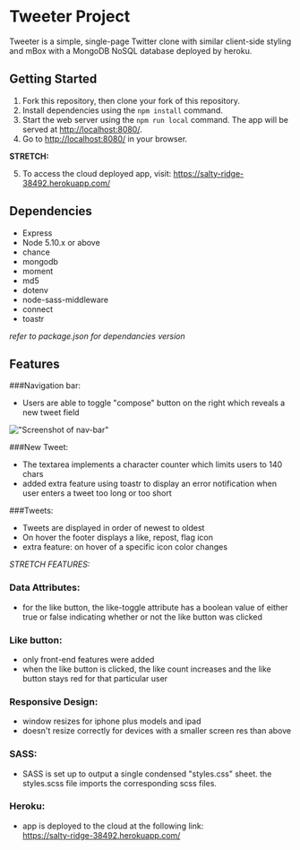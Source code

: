 # Tweeter Project

Tweeter is a simple, single-page Twitter clone with similar client-side styling and mBox with a MongoDB NoSQL database deployed by heroku.

## Getting Started

1. Fork this repository, then clone your fork of this repository.
2. Install dependencies using the `npm install` command.
3. Start the web server using the `npm run local` command. The app will be served at <http://localhost:8080/>.
4. Go to <http://localhost:8080/> in your browser.

**STRETCH:**

5. To access the cloud deployed app, visit: <https://salty-ridge-38492.herokuapp.com/>

## Dependencies

- Express
- Node 5.10.x or above
- chance
- mongodb
- moment
- md5
- dotenv
- node-sass-middleware
- connect
- toastr

*refer to package.json for dependancies version*


## Features

###Navigation bar:
- Users are able to toggle "compose" button on the right which reveals a new tweet field

!["Screenshot of nav-bar"]()

###New Tweet:
- The textarea implements a character counter which limits users to 140 chars
- added extra feature using toastr to display an error notification when user enters a tweet too long or too short

###Tweets:
- Tweets are displayed in order of newest to oldest 
- On hover the footer displays a like, repost, flag icon
- extra feature: on hover of a specific icon color changes

*STRETCH FEATURES:*

### Data Attributes:
- for the like button, the like-toggle attribute has a boolean value of either true or false indicating whether or not the like button was clicked 

### Like button:
- only front-end features were added
- when the like button is clicked, the like count increases and the like button stays red for that particular user

### Responsive Design:
- window resizes for iphone plus models and ipad
- doesn't resize correctly for devices with a smaller screen res than above

### SASS:
- SASS is set up to output a single condensed "styles.css" sheet. the styles.scss file imports the corresponding scss files.

### Heroku:
- app is deployed to the cloud at the following link:<br>
<https://salty-ridge-38492.herokuapp.com/>






